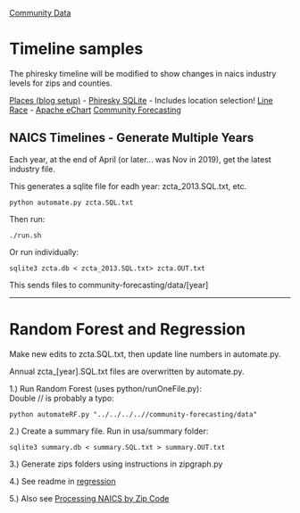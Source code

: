 [Community Data](/community-data/)

# Timeline samples

The phiresky timeline will be modified to show changes in naics industry levels for zips and counties.

[Places (blog setup)](/places/) - [Phiresky SQLite](https://phiresky.github.io/blog/2021/hosting-sqlite-databases-on-github-pages/) - Includes location selection!
[Line Race](../../line-race.html) - [Apache eChart](https://echarts.apache.org/examples/en/editor.html?c=line-race)
[Community Forecasting](/community-forecasting/community-forecasting/?page=zip/#zip=30318)


## NAICS Timelines - Generate Multiple Years

Each year, at the end of April (or later... was Nov in 2019), get the latest industry file.   

This generates a sqlite file for eadh year: zcta_2013.SQL.txt, etc.

	python automate.py zcta.SQL.txt  

Then run:  

	./run.sh

Or run individually:

	sqlite3 zcta.db < zcta_2013.SQL.txt> zcta.OUT.txt  

This sends files to community-forecasting/data/[year]

----

# Random Forest and Regression

Make new edits to zcta.SQL.txt, then update line numbers in automate.py.

Annual zcta_[year].SQL.txt files are overwritten by automate.py.  

1.) Run Random Forest (uses python/runOneFile.py):  
Double // is probably a typo:

	python automateRF.py "../../../..//community-forecasting/data"  

2.) Create a summary file. Run in usa/summary folder:

	sqlite3 summary.db < summary.SQL.txt > summary.OUT.txt

3.) Generate zips folders using instructions in zipgraph.py

4.) See readme in [regression](../regression)

5.) Also see [Processing NAICS by Zip Code](/community-data/process/naics/) 